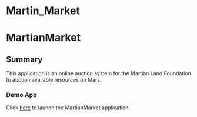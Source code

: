 # Martin_Market
# MartianMarket

## Summary

This application is an online auction system for the Martian Land Foundation to auction available resources on Mars.

### Demo App

Click [here](frontend/index.html) to launch the MartianMarket application.
